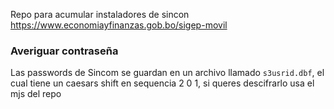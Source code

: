 Repo para acumular instaladores de sincon
https://www.economiayfinanzas.gob.bo/sigep-movil


### Averiguar contraseña
Las passwords de Sincom se guardan en un archivo llamado `s3usrid.dbf`, el cual tiene un caesars shift en sequencia 2 0 1, si queres descifrarlo usa el mjs del repo
